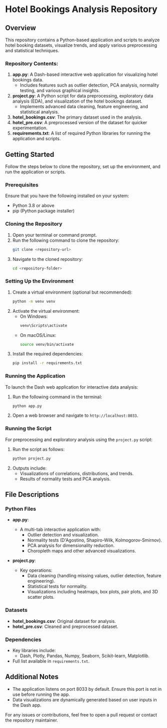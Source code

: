 # Hotel Bookings Analysis Repository

## Overview
This repository contains a Python-based application and scripts to analyze hotel booking datasets, visualize trends, and apply various preprocessing and statistical techniques.

### Repository Contents:
1. **app.py**: A Dash-based interactive web application for visualizing hotel bookings data.
   - Includes features such as outlier detection, PCA analysis, normality testing, and various graphical insights.
2. **project.py**: A Python script for data preprocessing, exploratory data analysis (EDA), and visualization of the hotel bookings dataset.
   - Implements advanced data cleaning, feature engineering, and statistical analysis.
3. **hotel_bookings.csv**: The primary dataset used in the analysis.
4. **hotel_pre.csv**: A preprocessed version of the dataset for quicker experimentation.
5. **requirements.txt**: A list of required Python libraries for running the application and scripts.

## Getting Started
Follow the steps below to clone the repository, set up the environment, and run the application or scripts.

### Prerequisites
Ensure that you have the following installed on your system:
- Python 3.8 or above
- pip (Python package installer)

### Cloning the Repository
1. Open your terminal or command prompt.
2. Run the following command to clone the repository:
   ```bash
   git clone <repository-url>
   ```
3. Navigate to the cloned repository:
   ```bash
   cd <repository-folder>
   ```

### Setting Up the Environment
1. Create a virtual environment (optional but recommended):
   ```bash
   python -m venv venv
   ```
2. Activate the virtual environment:
   - On Windows:
     ```bash
     venv\Scripts\activate
     ```
   - On macOS/Linux:
     ```bash
     source venv/bin/activate
     ```
3. Install the required dependencies:
   ```bash
   pip install -r requirements.txt
   ```

### Running the Application
To launch the Dash web application for interactive data analysis:
1. Run the following command in the terminal:
   ```bash
   python app.py
   ```
2. Open a web browser and navigate to `http://localhost:8033`.

### Running the Script
For preprocessing and exploratory analysis using the `project.py` script:
1. Run the script as follows:
   ```bash
   python project.py
   ```
2. Outputs include:
   - Visualizations of correlations, distributions, and trends.
   - Results of normality tests and PCA analysis.

## File Descriptions
### Python Files
- **app.py**:
  - A multi-tab interactive application with:
    - Outlier detection and visualization.
    - Normality tests (D'Agostino, Shapiro-Wilk, Kolmogorov-Smirnov).
    - PCA analysis for dimensionality reduction.
    - Choropleth maps and other advanced visualizations.

- **project.py**:
  - Key operations:
    - Data cleaning (handling missing values, outlier detection, feature engineering).
    - Statistical tests for normality.
    - Visualizations including heatmaps, box plots, pair plots, and 3D scatter plots.

### Datasets
- **hotel_bookings.csv**: Original dataset for analysis.
- **hotel_pre.csv**: Cleaned and preprocessed dataset.

### Dependencies
- Key libraries include:
  - Dash, Plotly, Pandas, Numpy, Seaborn, Scikit-learn, Matplotlib.
- Full list available in `requirements.txt`.

## Additional Notes
- The application listens on port 8033 by default. Ensure this port is not in use before running the app.
- Data visualizations are dynamically generated based on user inputs in the Dash app.

For any issues or contributions, feel free to open a pull request or contact the repository maintainer.

